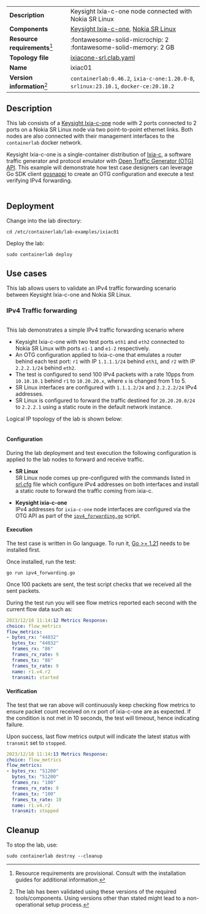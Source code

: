 |                               |                                                                                        |
| ----------------------------- | -------------------------------------------------------------------------------------- |
| **Description**               | Keysight Ixia-c-one node connected with Nokia SR Linux                                 |
| **Components**                | [Keysight Ixia-c-one][ixia-c-one], [Nokia SR Linux][srl]                               |
| **Resource requirements**[^1] | :fontawesome-solid-microchip: 2 <br/>:fontawesome-solid-memory: 2 GB                   |
| **Topology file**             | [ixiacone-srl.clab.yaml][topofile]                                                     |
| **Name**                      | ixiac01                                                                                |
| **Version information**[^2]   | `containerlab:0.46.2`, `ixia-c-one:1.20.0-8`, `srlinux:23.10.1`, `docker-ce:20.10.2`   |

## Description

This lab consists of a [Keysight Ixia-c-one](../manual/kinds/keysight_ixia-c-one.md) node with 2 ports connected to 2 ports on a Nokia SR Linux node via two point-to-point ethernet links. Both nodes are also connected with their management interfaces to the `containerlab` docker network.

Keysight Ixia-c-one is a single-container distribution of [Ixia-c][ixia-c], a software traffic generator and protocol emulator with [Open Traffic Generator (OTG) API][otg]. This example will demonstrate how test case designers can leverage Go SDK client [gosnappi][gosnappi] to create an OTG configuration and execute a test verifying IPv4 forwarding.

<div class="mxgraph" style="max-width:100%;border:1px solid transparent;margin:0 auto; display:block;" data-mxgraph="{&quot;page&quot;:0,&quot;zoom&quot;:1.5,&quot;highlight&quot;:&quot;#0000ff&quot;,&quot;nav&quot;:true,&quot;check-visible-state&quot;:true,&quot;resize&quot;:true,&quot;url&quot;:&quot;https://raw.githubusercontent.com/srl-labs/containerlab/diagrams/ixiac&quot;}"></div>

## Deployment

Change into the lab directory:

```Shell
cd /etc/containerlab/lab-examples/ixiac01
```

Deploy the lab:

```Shell
sudo containerlab deploy
```

## Use cases

This lab allows users to validate an IPv4 traffic forwarding scenario between Keysight Ixia-c-one and Nokia SR Linux.

### IPv4 Traffic forwarding

<div class='mxgraph' style='max-width:100%;border:1px solid transparent;margin:0 auto; display:block;' data-mxgraph='{"page":1,"zoom":2,"highlight":"#0000ff","nav":true,"resize":true,"edit":"_blank","url":"https://raw.githubusercontent.com/srl-labs/containerlab/diagrams/ixiac"}'></div>

This lab demonstrates a simple IPv4 traffic forwarding scenario where

- Keysight Ixia-c-one with two test ports `eth1` and `eth2` connected to Nokia SR Linux with ports `e1-1` and `e1-2` respectively.
- An OTG configuration applied to Ixia-c-one that emulates a router behind each test port: `r1` with IP `1.1.1.1/24` behind `eth1`, and `r2` with IP `2.2.2.1/24` behind `eth2`.
- The test is configured to send 100 IPv4 packets with a rate 10pps from `10.10.10.1` behind `r1` to `10.20.20.x`, where `x` is changed from 1 to 5.
- SR Linux interfaces are configured with `1.1.1.2/24` and `2.2.2.2/24` IPv4 addresses.
- SR Linux is configured to forward the traffic destined for `20.20.20.0/24` to `2.2.2.1` using a static route in the default network instance.

Logical IP topology of the lab is shown below:

<div class='mxgraph' style='max-width:100%;border:1px solid transparent;margin:0 auto; display:block;' data-mxgraph='{"page":2,"zoom":2,"highlight":"#0000ff","nav":true,"resize":true,"edit":"_blank","url":"https://raw.githubusercontent.com/srl-labs/containerlab/diagrams/ixiac"}'></div>

#### Configuration

During the lab deployment and test execution the following configuration is applied to the lab nodes to forward and receive traffic.

- **SR Linux**  
    SR Linux node comes up pre-configured with the commands listed in [srl.cfg][srlcfg] file which configure IPv4 addresses on both interfaces and install a static route to forward the traffic coming from ixia-c.

- **Keysight ixia-c-one**  
    IPv4 addresses for `ixia-c-one` node interfaces are configured via the OTG API as part of the [`ipv4_forwarding.go`][ipv4_forwarding] script.

#### Execution

The test case is written in Go language. To run it, [Go >= 1.21](https://go.dev/doc/install) needs to be installed first.

Once installed, run the test:

```Shell
go run ipv4_forwarding.go
```

Once 100 packets are sent, the test script checks that we received all the sent packets.

During the test run you will see flow metrics reported each second with the current flow data such as:

```yaml
2023/12/18 11:14:12 Metrics Response:
choice: flow_metrics
flow_metrics:
- bytes_rx: "44032"
  bytes_tx: "44032"
  frames_rx: "86"
  frames_rx_rate: 9
  frames_tx: "86"
  frames_tx_rate: 9
  name: r1.v4.r2
  transmit: started
```

#### Verification

The test that we ran above will continuously keep checking flow metrics to ensure packet count received on rx port of ixia-c-one are as expected.
If the condition is not met in 10 seconds, the test will timeout, hence indicating failure.

Upon success, last flow metrics output will indicate the latest status with `transmit` set to `stopped`.

```yaml
2023/12/18 11:14:13 Metrics Response:
choice: flow_metrics
flow_metrics:
- bytes_rx: "51200"
  bytes_tx: "51200"
  frames_rx: "100"
  frames_rx_rate: 9
  frames_tx: "100"
  frames_tx_rate: 10
  name: r1.v4.r2
  transmit: stopped
```

## Cleanup

To stop the lab, use:

```Shell
sudo containerlab destroy --cleanup
```

[ixia-c]: https://ixia-c.dev/
[ixia-c-one]: https://ixia-c.dev/deployments-containerlab/
[otg]: https://otg.dev/
[gosnappi]: https://github.com/open-traffic-generator/snappi/tree/main/gosnappi
[srl]: https://www.nokia.com/networks/products/service-router-linux-NOS/
[topofile]: https://github.com/srl-labs/containerlab/blob/main/lab-examples/ixiac01/ixiac01.clab.yml
[srlcfg]: https://github.com/srl-labs/containerlab/blob/main/lab-examples/ixiac01/srl.cfg
[ipv4_forwarding]: https://github.com/srl-labs/containerlab/blob/main/lab-examples/ixiac01/ipv4_forwarding.go

[^1]: Resource requirements are provisional. Consult with the installation guides for additional information.
[^2]: The lab has been validated using these versions of the required tools/components. Using versions other than stated might lead to a non-operational setup process.

<script type="text/javascript" src="https://viewer.diagrams.net/js/viewer-static.min.js" async></script>
